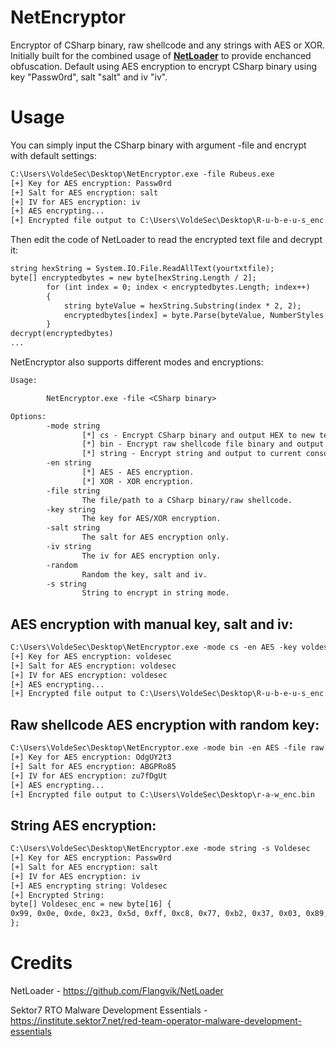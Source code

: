 # NetEncryptor
Encryptor of CSharp binary, raw shellcode and any strings with AES or XOR. Initially built for the combined usage of **[NetLoader](https://github.com/Flangvik/NetLoader)** to provide enchanced obfuscation.
Default using AES encryption to encrypt CSharp binary using key "Passw0rd", salt "salt" and iv "iv".

# Usage

You can simply input the CSharp binary with argument -file and encrypt with default settings:
```texinfo
C:\Users\VoldeSec\Desktop\NetEncryptor.exe -file Rubeus.exe
[+] Key for AES encryption: Passw0rd
[+] Salt for AES encryption: salt
[+] IV for AES encryption: iv
[+] AES encrypting...
[+] Encrypted file output to C:\Users\VoldeSec\Desktop\R-u-b-e-u-s_enc.txt
```
Then edit the code of NetLoader to read the encrypted text file and decrypt it:
```texinfo
string hexString = System.IO.File.ReadAllText(yourtxtfile);
byte[] encryptedbytes = new byte[hexString.Length / 2];
        for (int index = 0; index < encryptedbytes.Length; index++)
        {
            string byteValue = hexString.Substring(index * 2, 2);
            encryptedbytes[index] = byte.Parse(byteValue, NumberStyles.HexNumber, CultureInfo.InvariantCulture);
        }
decrypt(encryptedbytes)
...
```
NetEncryptor also supports different modes and encryptions:
```texinfo
Usage:

        NetEncryptor.exe -file <CSharp binary>

Options:
        -mode string
                [*] cs - Encrypt CSharp binary and output HEX to new text file.
                [*] bin - Encrypt raw shellcode file binary and output to new bin file.
                [*] string - Encrypt string and output to current console.
        -en string
                [*] AES - AES encryption.
                [*] XOR - XOR encryption.
        -file string
                The file/path to a CSharp binary/raw shellcode.
        -key string
                The key for AES/XOR encryption.
        -salt string
                The salt for AES encryption only.
        -iv string
                The iv for AES encryption only.
        -random
                Random the key, salt and iv.
        -s string
                String to encrypt in string mode.
```

## AES encryption with manual key, salt and iv:
```texinfo
C:\Users\VoldeSec\Desktop\NetEncryptor.exe -mode cs -en AES -key voldesec -salt voldesec -iv voldesec -file Rubeus.exe
[+] Key for AES encryption: voldesec
[+] Salt for AES encryption: voldesec
[+] IV for AES encryption: voldesec
[+] AES encrypting...
[+] Encrypted file output to C:\Users\VoldeSec\Desktop\R-u-b-e-u-s_enc.txt
```

## Raw shellcode AES encryption with random key:
```texinfo
C:\Users\VoldeSec\Desktop\NetEncryptor.exe -mode bin -en AES -file raw.bin --random
[+] Key for AES encryption: OdgUY2t3
[+] Salt for AES encryption: ABGPRo85
[+] IV for AES encryption: zu7fDgUt
[+] AES encrypting...
[+] Encrypted file output to C:\Users\VoldeSec\Desktop\r-a-w_enc.bin
```
## String AES encryption:
```texinfo
C:\Users\VoldeSec\Desktop\NetEncryptor.exe -mode string -s Voldesec
[+] Key for AES encryption: Passw0rd
[+] Salt for AES encryption: salt
[+] IV for AES encryption: iv
[+] AES encrypting string: Voldesec
[+] Encrypted String:
byte[] Voldesec_enc = new byte[16] {
0x99, 0x0e, 0xde, 0x23, 0x5d, 0xff, 0xc8, 0x77, 0xb2, 0x37, 0x03, 0x89, 0x75, 0xc5, 0xad, 0x93
};
```
# Credits
NetLoader - <https://github.com/Flangvik/NetLoader>

Sektor7 RTO Malware Development Essentials - <https://institute.sektor7.net/red-team-operator-malware-development-essentials>
